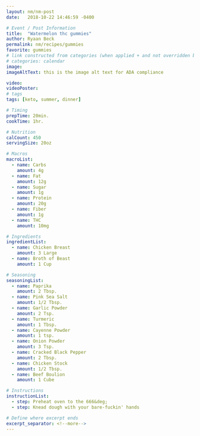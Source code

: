 ```yaml
---
layout: nm/nm-post
date:   2018-10-22 14:46:59 -0400

# Event / Post Information
title:  "Watermelon thc gummies"
author: Ryaan Beck
permalink: nm/recipes/gummies
favorite: gummies
# link constructed from categories (when applied + and not overridden by permalink)
# categories: calendar
image:
imageAltText: this is the image alt text for ADA compliance

video:
videoPoster:
# tags
tags: [keto, summer, dinner]

# Timing
prepTime: 20min.
cookTime: 1hr.

# Nutrition
calCount: 450
servingSize: 20oz

# Macros
macroList:
  - name: Carbs
    amount: 4g
  - name: Fat
    amount: 12g
  - name: Sugar
    amount: 1g
  - name: Protein
    amount: 20g
  - name: Fiber
    amount: 1g
  - name: THC
    amount: 10mg

# Ingredients
ingredientList:
  - name: Chicken Breast
    amount: 3 Large
  - name: Broth of Beast
    amount: 1 Cup

# Seasoning
seasoningList:
  - name: Paprika
    amount: 2 Tbsp.
  - name: Pink Sea Salt
    amount: 1/2 Tbsp.
  - name: Garlic Powder
    amount: 2 Tsp.
  - name: Turmeric
    amount: 1 Tbsp.
  - name: Cayenne Powder
    amount: 1 tsp.
  - name: Onion Powder
    amount: 3 Tsp.
  - name: Cracked Black Pepper
    amount: 2 Tbsp.
  - name: Chicken Stock
    amount: 1/2 Tbsp.
  - name: Beef Boulion
    amount: 1 Cube

# Instructions
instructionList:
  - step: Preheat oven to the 666&deg;
  - step: Knead dough with your bare-fuckin' hands

# Define where excerpt ends
excerpt_separator: <!--more-->
---
```

